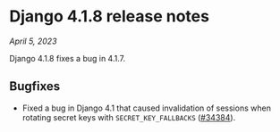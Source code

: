 # Django 4.1.8 release notes

*April 5, 2023*

Django 4.1.8 fixes a bug in 4.1.7.

## Bugfixes

* Fixed a bug in Django 4.1 that caused invalidation of sessions when rotating
  secret keys with `SECRET_KEY_FALLBACKS` ([#34384](https://code.djangoproject.com/ticket/34384)).
